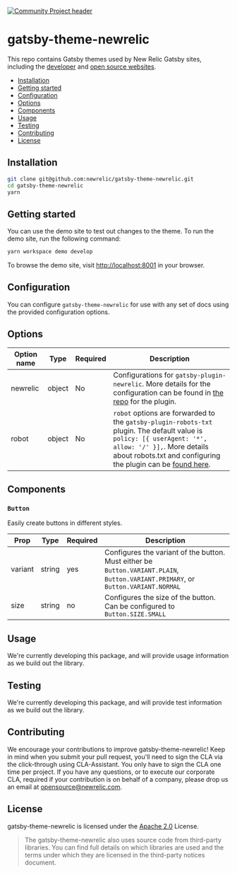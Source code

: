 [![Community Project header](https://github.com/newrelic/opensource-website/raw/master/src/images/categories/Community_Project.png)](https://opensource.newrelic.com/oss-category/#community-project)

# gatsby-theme-newrelic

This repo contains Gatsby themes used by New Relic Gatsby sites, including the
[developer](https://developer.newrelic.com) and [open source websites](https://opensource.newrelic.com).

- [Installation](#installation)
- [Getting started](#getting-started)
- [Configuration](#configuration)
- [Options](#options)
- [Components](#components)
- [Usage](#usage)
- [Testing](#testing)
- [Contributing](#contributing)
- [License](#license)

## Installation

```sh
git clone git@github.com:newrelic/gatsby-theme-newrelic.git
cd gatsby-theme-newrelic
yarn
```

## Getting started

You can use the demo site to test out changes to the theme. To run the demo
site, run the following command:

```sh
yarn workspace demo develop
```

To browse the demo site, visit [http://localhost:8001](http://localhost:8001) in
your browser.

## Configuration

You can configure `gatsby-theme-newrelic` for use with any set of docs using the provided configuration options.

## Options

| Option name | Type   | Required | Description                                                                                                                                                                                                                                                                          |
| ----------- | ------ | -------- | ------------------------------------------------------------------------------------------------------------------------------------------------------------------------------------------------------------------------------------------------------------------------------------ |
| newrelic    | object | No       | Configurations for `gatsby-plugin-newrelic`. More details for the configuration can be found in [the repo](https://github.com/newrelic/gatsby-plugin-newrelic) for the plugin.                                                                                                       |
| robot       | object | No       | `robot` options are forwarded to the `gatsby-plugin-robots-txt` plugin. The default value is `policy: [{ userAgent: '*', allow: '/' }],`. More details about robots.txt and configuring the plugin can be [found here](https://www.gatsbyjs.org/packages/gatsby-plugin-robots-txt/). |

## Components

### `Button`

Easily create buttons in different styles.

| Prop    | Type   | Required | Description                                                                                                                        |
| ------- | ------ | -------- | ---------------------------------------------------------------------------------------------------------------------------------- |
| variant | string | yes      | Configures the variant of the button. Must either be `Button.VARIANT.PLAIN`, `Button.VARIANT.PRIMARY`, or `Button.VARIANT.NORMAL` |
| size    | string | no       | Configures the size of the button. Can be configured to `Button.SIZE.SMALL`                                                                  |

## Usage

We're currently developing this package, and will provide usage information as
we build out the library.

## Testing

We're currently developing this package, and will provide test information as
we build out the library.

<!--
## Support

New Relic hosts and moderates an online forum where customers can interact with
New Relic employees as well as other customers to get help and share best
practices. Like all official New Relic open source projects, there's a related
Community topic in the New Relic Explorers Hub. You can find this project's
topic/threads here:
-->

## Contributing

We encourage your contributions to improve gatsby-theme-newrelic! Keep in mind
when you submit your pull request, you'll need to sign the CLA via the
click-through using CLA-Assistant. You only have to sign the CLA one time per
project. If you have any questions, or to execute our corporate CLA, required
if your contribution is on behalf of a company, please drop us an email at
opensource@newrelic.com.

## License

gatsby-theme-newrelic is licensed under the [Apache
2.0](http://apache.org/licenses/LICENSE-2.0.txt) License.

> The gatsby-theme-newrelic also uses source code from third-party libraries.
> You can find full details on which libraries are used and the terms under
> which they are licensed in the third-party notices document.
